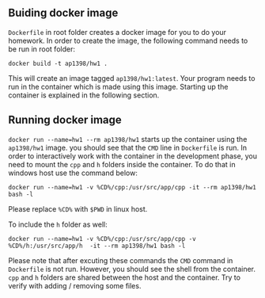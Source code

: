 ## Buiding docker image
`Dockerfile` in root folder creates a docker image for you to do your homework. In order to create the image, the following command needs to be run in root folder:

`docker build -t ap1398/hw1 .`

This will create an image tagged `ap1398/hw1:latest`. Your program needs to run in the container which is made using this image. Starting up the container is explained in the following section.

## Running docker image
`docker run --name=hw1 --rm ap1398/hw1` starts up the container using the `ap1398/hw1` image. you should see that the `CMD` line in `Dockerfile` is run.
In order to interactively work with the container in the development phase, you need to mount the `cpp` and `h` folders inside the container. To do that in windows host use the command below:

`docker run --name=hw1 -v %CD%/cpp:/usr/src/app/cpp -it --rm ap1398/hw1 bash -l`

Please replace `%CD%` with `$PWD` in linux host.

To include the `h` folder as well:

`docker run --name=hw1 -v %CD%/cpp:/usr/src/app/cpp -v %CD%/h:/usr/src/app/h  -it --rm ap1398/hw1 bash -l`

Please note that after excuting these commands the `CMD` command in `Dockerfile` is not run. However, you should see the shell from the container. `cpp` and `h` folders are shared between the host and the container. Try to verify with adding / removing some files.
